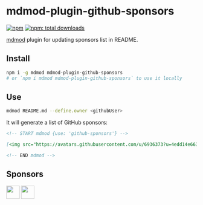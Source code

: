# mdmod-plugin-github-sponsors

[![npm](https://flat.badgen.net/npm/v/mdmod-plugin-github-sponsors)][npm-url]
[![npm: total downloads](https://flat.badgen.net/npm/dt/mdmod-plugin-github-sponsors)][npm-url]

[npm-url]: https://npmjs.org/package/mdmod-plugin-github-sponsors

[mdmod](https://github.com/uetchy/mdmod) plugin for updating sponsors list in README.

## Install

```bash
npm i -g mdmod mdmod-plugin-github-sponsors
# or `npm i mdmod mdmod-plugin-github-sponsors` to use it locally
```

## Use

```bash
mdmod README.md --define.owner <githubUser>
```

It will generate a list of GitHub sponsors:

```md
<!-- START mdmod {use: 'github-sponsors'} -->

[<img src="https://avatars.githubusercontent.com/u/6936373?u=4edd14e6636c45d10ac6a3eecb4b3ffa6cc2bf5c&v=4" width="35" />](https://github.com/Naturalclar) [<img src="https://avatars.githubusercontent.com/u/79023920?v=4" width="35" />](https://github.com/Lierin8oracle)

<!-- END mdmod -->
```

## Sponsors

<!-- START mdmod {use: 'github-sponsors'} -->

[<img src="https://avatars.githubusercontent.com/u/6936373?u=4edd14e6636c45d10ac6a3eecb4b3ffa6cc2bf5c&v=4" width="35" />](https://github.com/Naturalclar) [<img src="https://avatars.githubusercontent.com/u/79023920?v=4" width="35" />](https://github.com/Lierin8oracle)

<!-- END mdmod -->
